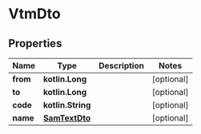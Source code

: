
# VtmDto

## Properties
Name | Type | Description | Notes
------------ | ------------- | ------------- | -------------
**from** | **kotlin.Long** |  |  [optional]
**to** | **kotlin.Long** |  |  [optional]
**code** | **kotlin.String** |  |  [optional]
**name** | [**SamTextDto**](SamTextDto.md) |  |  [optional]



